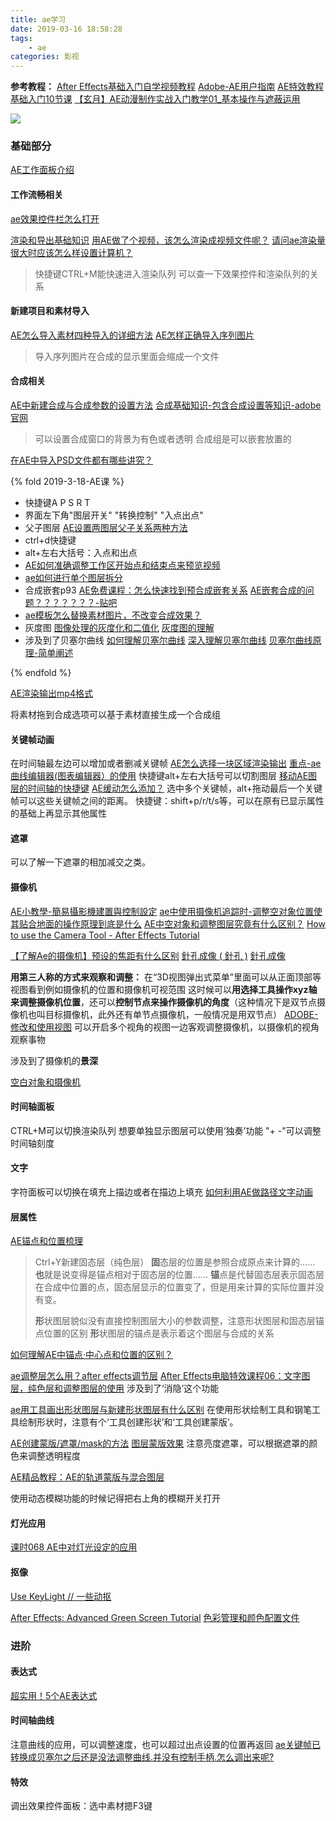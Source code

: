 ```yaml
---
title: ae学习
date: 2019-03-16 18:58:28
tags:
    - ae
categories: 影视
---
```



**参考教程：**
[After Effects基础入门自学视频教程](https://www.bilibili.com/video/av15155296?from=search&seid=17077451982831128682)
[Adobe-AE用户指南](https://helpx.adobe.com/cn/after-effects/user-guide.html)
[AE特效教程 基础入门10节课](https://www.bilibili.com/video/av494594/?p=2)
[【玄月】AE动漫制作实战入门教学01_基本操作与遮蔽运用](https://www.bilibili.com/video/av11089606?from=search&seid=8163737478643867859)


![](https://img.nyaso.com/:p/2019/03/14/09/03/02/73671896_p0_master1200.jpg)

<!-- more -->

### 基础部分
[AE工作面板介绍](http://blog.sina.com.cn/s/blog_7623712f0102dv84.html) 

#### 工作流畅相关
[ae效果控件栏怎么打开](https://zhidao.baidu.com/question/373615489439566284.html)

[渲染和导出基础知识](https://helpx.adobe.com/cn/after-effects/using/basics-rendering-exporting.html)
[用AE做了个视频，该怎么渲染成视频文件呢？](http://blog.sina.com.cn/s/blog_6ddd8f3e0101721u.html)
[请问ae渲染量很大时应该怎么样设置计算机？](https://www.zhihu.com/question/33464859)
>快捷键CTRL+M能快速进入渲染队列
可以查一下效果控件和渲染队列的关系

#### 新建项目和素材导入
[AE怎么导入素材四种导入的详细方法](https://jingyan.baidu.com/article/ff42efa9c8caebc19f220261.html)
[AE怎样正确导入序列图片](https://jingyan.baidu.com/article/15622f24df3ba7fdfcbea59f.html)
>导入序列图片在合成的显示里面会缩成一个文件

#### 合成相关
[AE中新建合成与合成参数的设置方法](https://jingyan.baidu.com/article/ab0b5630a819cdc15afa7de9.html)
[合成基础知识-包含合成设置等知识-adobe官网](https://helpx.adobe.com/cn/after-effects/using/composition-basics.html)
>可以设置合成窗口的背景为有色或者透明
合成组是可以嵌套放置的

[在AE中导入PSD文件都有哪些讲究？](https://jingyan.baidu.com/article/fa4125ace245fd28ac7092fd.html)

{% fold 2019-3-18-AE课 %}
* 快捷键A P S R T
* 界面左下角"图层开关" "转换控制" "入点出点"
* 父子图层
[AE设置两图层父子关系两种方法](https://jingyan.baidu.com/article/adc81513b49b3df723bf73e0.html)
* ctrl+d快捷键
* alt+左右大括号：入点和出点
* [AE如何准确调整工作区开始点和结束点来预览视频](https://jingyan.baidu.com/article/4b07be3c68ec2748b380f3fa.html)
* [ae如何进行单个图层拆分](https://jingyan.baidu.com/article/5d6edee2de52d299eadeecde.html)
* 合成嵌套p93
[AE免费课程：怎么快速找到预合成嵌套关系](https://jingyan.baidu.com/article/455a9950674f61a1662778cd.html)
[AE嵌套合成的问题？？？？？？？-贴吧](http://tieba.baidu.com/p/3357528861)
* [ae模板怎么替换素材图片，不改变合成效果？](https://jingyan.baidu.com/article/60ccbcebac41e864cab197cd.html)
* 灰度图
[图像处理的灰度化和二值化](http://blog.sina.com.cn/s/blog_13c6397540102wqtt.html)
[灰度图的理解](https://blog.csdn.net/Blues1021/article/details/44986065)
* 涉及到了贝塞尔曲线
[如何理解贝塞尔曲线](https://www.zhihu.com/question/29565629)
[深入理解贝塞尔曲线](https://juejin.im/post/5b854e1451882542fe28a53d)
[贝塞尔曲线原理-简单阐述](https://www.cnblogs.com/hnfxs/p/3148483.html)

{% endfold %}

[AE渲染输出mp4格式](https://jingyan.baidu.com/article/8275fc864c2e3946a03cf6dc.html)

将素材拖到合成选项可以基于素材直接生成一个合成组

#### 关键帧动画
在时间轴最左边可以增加或者删减关键帧
[AE怎么选择一块区域渲染输出](https://zhidao.baidu.com/question/301535124.html)
[重点-ae曲线编辑器(图表编辑器）的使用](https://jingyan.baidu.com/article/6181c3e0dccf55152ef153b1.html)
快捷键alt+左右大括号可以切割图层
[移动AE图层的时间轴的快捷键](http://tieba.baidu.com/p/4890786368)
[AE缓动怎么添加？](https://jingyan.baidu.com/article/8065f87f4f509d2331249882.html)
选中多个关键帧，alt+拖动最后一个关键帧可以这些关键帧之间的距离。
快捷键：shift+p/r/t/s等，可以在原有已显示属性的基础上再显示其他属性
#### 遮罩
可以了解一下遮罩的相加减交之类。

#### 摄像机
[AE小教學-簡易攝影機建置與控制設定](https://www.youtube.com/watch?v=3Pi96PxxuuY)
[ae中使用摄像机追踪时-调整空对象位置使其贴合地面的操作原理到底是什么](https://www.zhihu.com/question/266869113/answer/315543568)
[AE中空对象和调整图层究竟有什么区别？](https://www.zhihu.com/question/64618230/answer/487871989)
[How to use the Camera Tool - After Effects Tutorial](https://www.youtube.com/watch?v=Axa38beTBvo)


[【了解Ae的摄像机】预设的焦距有什么区别](https://www.youtube.com/watch?v=MGoIkD4DW2Q)
[針孔成像 ( 針孔 )](https://www.youtube.com/watch?v=v8QKEhzCsGk)
[針孔成像](https://www.youtube.com/watch?v=NF4QsIt-ayQ)

**用第三人称的方式来观察和调整：**
在“3D视图弹出式菜单”里面可以从正面顶部等视图看到例如摄像机的位置和摄像机可视范围
这时候可以**用选择工具操作xyz轴来调整摄像机位置**，还可以**控制节点来操作摄像机的角度**（这种情况下是双节点摄像机也叫目标摄像机，此外还有单节点摄像机，一般情况是用双节点）
[ADOBE-修改和使用视图](https://helpx.adobe.com/cn/after-effects/using/modifying-using-views.html)
可以开启多个视角的视图一边客观调整摄像机，以摄像机的视角观察事物

涉及到了摄像机的**景深**

[空白对象和摄像机](https://www.bilibili.com/video/av15155296/?p=21)

#### 时间轴面板
CTRL+M可以切换渲染队列
想要单独显示图层可以使用‘独奏’功能
"+ -"可以调整时间轴刻度

#### 文字
字符面板可以切换在填充上描边或者在描边上填充
[如何利用AE做路径文字动画](https://jingyan.baidu.com/article/36d6ed1f67cb8f1bcf4883b1.html)


#### 层属性
[AE锚点和位置梳理](https://www.jianshu.com/p/f780c2d9c119)
> Ctrl+Y新建固态层（纯色层）
> **固**态层的位置是参照合成原点来计算的……
> **也**就是说变得是锚点相对于固态层的位置……
> **锚**点是代替固态层表示固态层在合成中位置的点，固态层显示的位置变了，但是用来计算的实际位置并没有变。
> 
> **形**状图层貌似没有直接控制图层大小的参数调整，注意形状图层和固态层锚点位置的区别
> **形**状图层的锚点是表示着这个图层与合成的关系

[如何理解AE中锚点·中心点和位置的区别？](http://blog.sina.com.cn/s/blog_6a32e9630102vwjr.html)

[ae调整层怎么用？after effects调节层](https://jingyan.baidu.com/article/d169e186797679436611d885.html)
[After Effects电脑特效课程06：文字图层，纯色层和调整图层的使用](https://www.youtube.com/watch?v=-T3-DQihNrA)
涉及到了‘消隐’这个功能

[ae用工具画出形状图层与新建形状图层有什么区别](https://jingyan.baidu.com/article/c275f6ba10c372e33d756733.html)
在使用形状绘制工具和钢笔工具绘制形状时，注意有个‘工具创建形状’和‘工具创建蒙版’。

[AE创建蒙版/遮罩/mask的方法](https://jingyan.baidu.com/article/363872ec7b88fa6e4aa16f6e.html)
[图层蒙版效果](https://www.bilibili.com/video/av15155296/?p=24)
注意亮度遮罩，可以根据遮罩的颜色来调整透明程度

[AE精品教程：AE的轨道蒙版与混合图层](https://www.bilibili.com/video/av23870767?from=search&seid=7195126554574743591)

使用动态模糊功能的时候记得把右上角的模糊开关打开

#### 灯光应用
[课时068 AE中对灯光设定的应用](https://www.youtube.com/watch?v=HVCME3m0IwM)

#### 抠像
[Use KeyLight // 一些动抠](https://www.bilibili.com/video/av1247499?from=search&seid=991176564330009403)

[After Effects: Advanced Green Screen Tutorial](https://www.youtube.com/watch?v=mbMpTWTXKJU)
[色彩管理和颜色配置文件](https://helpx.adobe.com/cn/after-effects/using/color-management.html)


### 进阶

#### 表达式
[超实用！5个AE表达式](https://www.jianshu.com/p/e6f75cb63b0f)

#### 时间轴曲线
注意曲线的应用，可以调整速度，也可以超过出点设置的位置再返回
[ae关键帧已转换成贝塞尔之后还是没法调整曲线.并没有控制手柄.怎么调出来呢?](https://zhidao.baidu.com/question/392485781590390325.html)

#### 特效
调出效果控件面板：选中素材摁F3键